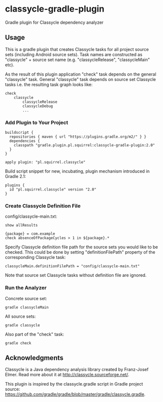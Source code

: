 # classycle-gradle-plugin
Gradle plugin for Classycle dependency analyzer

## Usage

This is a gradle plugin that creates Classycle tasks for all project source sets (including
Android source sets). Task names are constructed as "classycle" + source set name 
(e.g. "classycleRelease", "classycleMain" etc).

As the result of this plugin application "check" task depends on the general "classycle" task. General
"classycle" task depends on source set Classycle tasks i.e. the resulting task graph looks like:
```
check
    classycle
        classycleRelease
        classycleDebug
        ...
```
### Add Plugin to Your Project

```
buildscript {
  repositories { maven { url "https://plugins.gradle.org/m2/" } }
  dependencies {
    classpath "gradle.plugin.pl.squirrel:classycle-gradle-plugin:2.0"
  }
}

apply plugin: "pl.squirrel.classycle"
```

Build script snippet for new, incubating, plugin mechanism introduced in 
Gradle 2.1:

```
plugins {
  id "pl.squirrel.classycle" version "2.0"
}
```
### Create Classycle Definition File

config/classycle-main.txt:
```
show allResults

{package} = com.example
check absenceOfPackageCycles > 1 in ${package}.*
```
Specify Classycle definition file path for the source sets you would like to be checked. This could be 
done by setting "definitionFilePath" property of the corresponding Classycle task:
```
classycleMain.definitionFilePath = "config/classycle-main.txt"
```
Note that source set Classycle tasks without definition file are ignored.
### Run the Analyzer

Concrete source set:
```
gradle classycleMain
```

All source sets:
```
gradle classycle
```

Also part of the "check" task:
```
gradle check
```

## Acknowledgments

Classycle is a Java dependency analysis library created by Franz-Josef Elmer. 
Read more about it at http://classycle.sourceforge.net/.

This plugin is inspired by the classycle.gradle script in Gradle project source:
https://github.com/gradle/gradle/blob/master/gradle/classycle.gradle.

